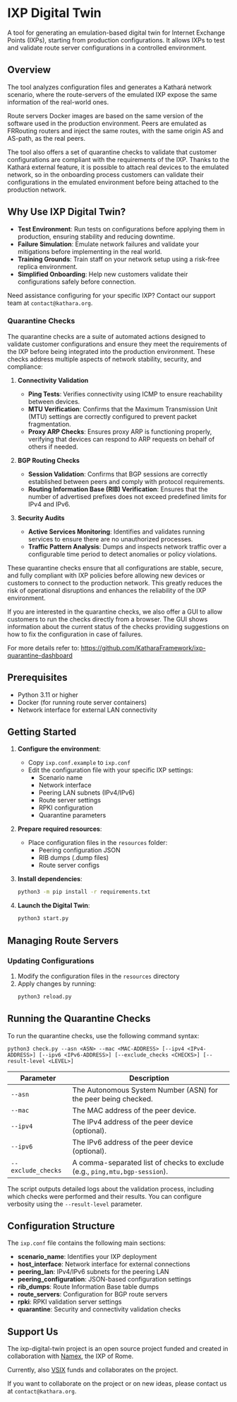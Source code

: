 # IXP Digital Twin

A tool for generating an emulation-based digital twin for Internet Exchange Points (IXPs), starting from production
configurations. It allows IXPs to test and validate route server configurations in a controlled environment.

## Overview

The tool analyzes configuration files and generates a Kathará network scenario, where the route-servers of the emulated
IXP expose the same information of the real-world ones.

Route servers Docker images are based on the same version of the software used in the production environment.
Peers are emulated as FRRouting routers and inject the same routes, with the same origin AS and AS-path, as the real
peers.

The tool also offers a set of quarantine checks to validate that customer configurations are compliant with the
requirements of the IXP. Thanks to the Kathará external feature, it is possible to attach real devices to the emulated
network, so in the onboarding process customers can validate their configurations in the emulated environment before
being attached to the production network.

## Why Use IXP Digital Twin?

- **Test Environment**: Run tests on configurations before applying them in production, ensuring stability and reducing
  downtime.
- **Failure Simulation**: Emulate network failures and validate your mitigations before implementing in the real world.
- **Training Grounds**: Train staff on your network setup using a risk-free replica environment.
- **Simplified Onboarding**: Help new customers validate their configurations safely before connection.

Need assistance configuring for your specific IXP? Contact our support team at `contact@kathara.org`.

### Quarantine Checks

The quarantine checks are a suite of automated actions designed to validate customer configurations and ensure they meet
the requirements of the IXP before being integrated into the production environment. These checks address multiple
aspects of network stability, security, and compliance:

1. **Connectivity Validation**
    - **Ping Tests**: Verifies connectivity using ICMP to ensure reachability between devices.
    - **MTU Verification**: Confirms that the Maximum Transmission Unit (MTU) settings are correctly configured to
      prevent packet fragmentation.
    - **Proxy ARP Checks**: Ensures proxy ARP is functioning properly, verifying that devices can respond to ARP
      requests on behalf of others if needed.

2. **BGP Routing Checks**
    - **Session Validation**: Confirms that BGP sessions are correctly established between peers and comply with
      protocol requirements.
    - **Routing Information Base (RIB) Verification**: Ensures that the number of advertised prefixes does not exceed
      predefined limits for IPv4 and IPv6.

3. **Security Audits**
    - **Active Services Monitoring**: Identifies and validates running services to ensure there are no unauthorized
      processes.
    - **Traffic Pattern Analysis**: Dumps and inspects network traffic over a configurable time period to detect
      anomalies or policy violations.

These quarantine checks ensure that all configurations are stable, secure, and fully compliant with IXP policies before
allowing new devices or customers to connect to the production network. This greatly reduces the risk of operational
disruptions and enhances the reliability of the IXP environment.

If you are interested in the quarantine checks, we also offer a GUI to allow customers to run the checks directly from a
browser. The GUI shows information about the current status of the checks providing suggestions on how to fix the
configuration in case of failures.

For more details refer to: https://github.com/KatharaFramework/ixp-quarantine-dashboard

## Prerequisites

- Python 3.11 or higher
- Docker (for running route server containers)
- Network interface for external LAN connectivity

## Getting Started

1. **Configure the environment**:
    - Copy `ixp.conf.example` to `ixp.conf`
    - Edit the configuration file with your specific IXP settings:
        - Scenario name
        - Network interface
        - Peering LAN subnets (IPv4/IPv6)
        - Route server settings
        - RPKI configuration
        - Quarantine parameters

2. **Prepare required resources**:
    - Place configuration files in the `resources` folder:
        - Peering configuration JSON
        - RIB dumps (.dump files)
        - Route server configs

3. **Install dependencies**:
   ```bash
   python3 -m pip install -r requirements.txt
   ```

4. **Launch the Digital Twin**:
   ```bash
   python3 start.py
   ```

## Managing Route Servers

### Updating Configurations

1. Modify the configuration files in the `resources` directory
2. Apply changes by running:
   ```bash
   python3 reload.py
   ```

## Running the Quarantine Checks

To run the quarantine checks, use the following command syntax:

```shell script
python3 check.py --asn <ASN> --mac <MAC-ADDRESS> [--ipv4 <IPv4-ADDRESS>] [--ipv6 <IPv6-ADDRESS>] [--exclude_checks <CHECKS>] [--result-level <LEVEL>]
```

| Parameter          | Description                                                                 |
|--------------------|-----------------------------------------------------------------------------|
| `--asn`            | The Autonomous System Number (ASN) for the peer being checked.              |
| `--mac`            | The MAC address of the peer device.                                         |
| `--ipv4`           | The IPv4 address of the peer device (optional).                             |
| `--ipv6`           | The IPv6 address of the peer device (optional).                             |
| `--exclude_checks` | A comma-separated list of checks to exclude (e.g., `ping,mtu,bgp-session`). |

The script outputs detailed logs about the validation process, including which checks were performed and their results.
You can configure verbosity using the `--result-level` parameter.

## Configuration Structure

The `ixp.conf` file contains the following main sections:

- **scenario_name**: Identifies your IXP deployment
- **host_interface**: Network interface for external connections
- **peering_lan**: IPv4/IPv6 subnets for the peering LAN
- **peering_configuration**: JSON-based configuration settings
- **rib_dumps**: Route Information Base table dumps
- **route_servers**: Configuration for BGP route servers
- **rpki**: RPKI validation server settings
- **quarantine**: Security and connectivity validation checks

## Support Us

The ixp-digital-twin project is an open source project funded and created in collaboration
with [Namex](https://www.namex.it/),
the IXP of Rome.

Currently, also [VSIX](https://www.vs-ix.org) funds and collaborates on the project.

If you want to collaborate on the project or on new ideas, please contact us at `contact@kathara.org`.
